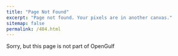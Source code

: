 ```yaml
---
title: "Page Not Found"
excerpt: "Page not found. Your pixels are in another canvas."
sitemap: false
permalink: /404.html
---
```


Sorry, but this page is not part of OpenGulf